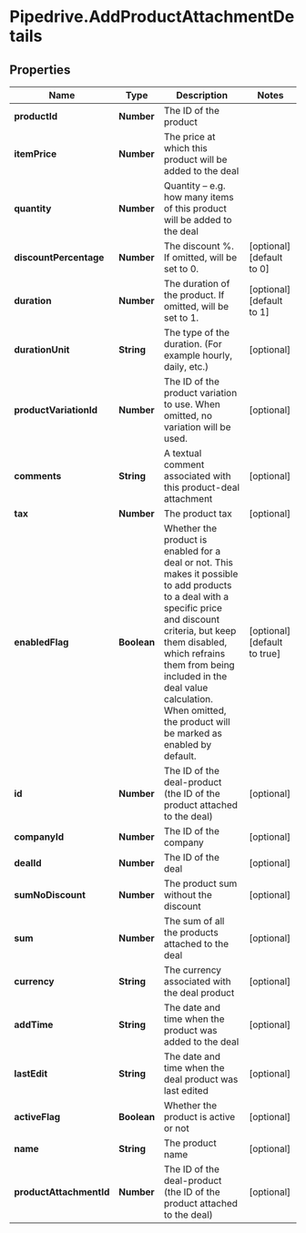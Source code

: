 # Pipedrive.AddProductAttachmentDetails

## Properties

Name | Type | Description | Notes
------------ | ------------- | ------------- | -------------
**productId** | **Number** | The ID of the product |
**itemPrice** | **Number** | The price at which this product will be added to the deal |
**quantity** | **Number** | Quantity – e.g. how many items of this product will be added to the deal |
**discountPercentage** | **Number** | The discount %. If omitted, will be set to 0. | [optional] [default to 0]
**duration** | **Number** | The duration of the product. If omitted, will be set to 1. | [optional] [default to 1]
**durationUnit** | **String** | The type of the duration. (For example hourly, daily, etc.) | [optional]
**productVariationId** | **Number** | The ID of the product variation to use. When omitted, no variation will be used. | [optional]
**comments** | **String** | A textual comment associated with this product-deal attachment | [optional]
**tax** | **Number** | The product tax | [optional]
**enabledFlag** | **Boolean** | Whether the product is enabled for a deal or not. This makes it possible to add products to a deal with a specific price and discount criteria, but keep them disabled, which refrains them from being included in the deal value calculation. When omitted, the product will be marked as enabled by default. | [optional] [default to true]
**id** | **Number** | The ID of the deal-product (the ID of the product attached to the deal) | [optional]
**companyId** | **Number** | The ID of the company | [optional]
**dealId** | **Number** | The ID of the deal | [optional]
**sumNoDiscount** | **Number** | The product sum without the discount | [optional]
**sum** | **Number** | The sum of all the products attached to the deal | [optional]
**currency** | **String** | The currency associated with the deal product | [optional]
**addTime** | **String** | The date and time when the product was added to the deal | [optional]
**lastEdit** | **String** | The date and time when the deal product was last edited | [optional]
**activeFlag** | **Boolean** | Whether the product is active or not | [optional]
**name** | **String** | The product name | [optional]
**productAttachmentId** | **Number** | The ID of the deal-product (the ID of the product attached to the deal) | [optional]



